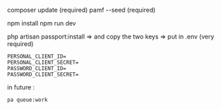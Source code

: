 composer update (required)
pamf --seed (required)

npm install
npm run dev

php artisan passport:install => and copy the two keys => put in .env (very required)

    PERSONAL_CLIENT_ID=
    PERSONAL_CLIENT_SECRET=
    PASSWORD_CLIENT_ID=
    PASSWORD_CLIENT_SECRET=


in future :

    pa queue:work
